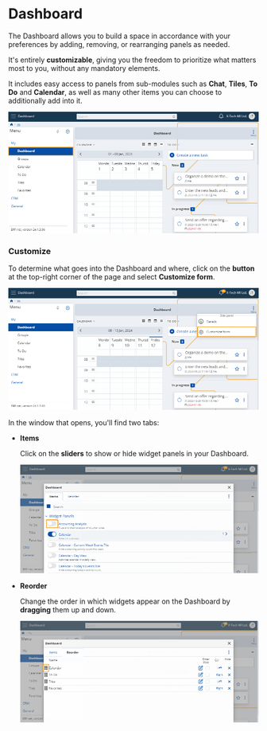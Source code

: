 # Dashboard

The Dashboard allows you to build a space in accordance with your preferences by adding, removing, or rearranging panels as needed. 

It's entirely **customizable**, giving you the freedom to prioritize what matters most to you, without any mandatory elements. 

It includes easy access to panels from sub-modules such as **Chat**, **Tiles**, **To Do** and **Calendar**, as well as many other items you can choose to additionally add into it.

![Express](pictures/Dashboard_view.png)

### Customize

To determine what goes into the Dashboard and where, click on the **button** at the top-right corner of the page and select **Customize form**. 

![Express](pictures/Dashboard_customize.png)

In the window that opens, you'll find two tabs: 

* **Items**

  Click on the **sliders** to show or hide widget panels in your Dashboard.

  ![Express](pictures/Dashboard_items.png)

* **Reorder**

  Change the order in which widgets appear on the Dashboard by **dragging** them up and down.

    ![Express](pictures/Dashboard_reorder.png)
